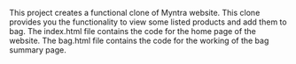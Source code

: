 This project creates a functional clone of Myntra website.
This clone provides you the functionality to view some listed products and add them to bag.
The index.html file contains the code for the home page of the website.
The bag.html file contains the code for the working of the bag summary page.
